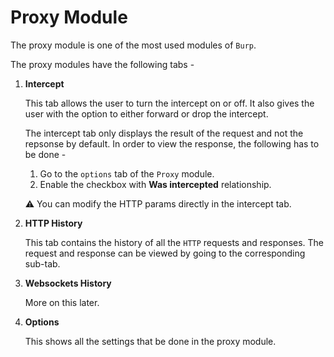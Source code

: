 # Proxy Module

The proxy module is one of the most used modules of ```Burp```. 

The proxy modules have the following tabs -

1.  **Intercept**

    This tab allows the user to turn the intercept on or off. It also gives the user with the option to either forward or drop the intercept. 

    The intercept tab only displays the result of the request and not the repsonse by default. In order to view the response, the following has to be done - 

    1.  Go to the ```options``` tab of the ```Proxy``` module.
    1.  Enable the checkbox with **Was intercepted** relationship. 

    :warning: You can modify the HTTP params directly in the intercept tab.

1.  **HTTP History**

    This tab contains the history of all the ```HTTP``` requests and responses. The request and response can be viewed by going to the corresponding sub-tab. 

1.  **Websockets History**

    More on this later.

1.  **Options**

    This shows all the settings that be done in the proxy module.